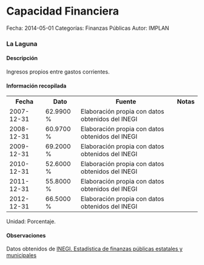 Capacidad Financiera
=====

Fecha: 2014-05-01
Categorías: Finanzas Públicas
Autor: IMPLAN

### La Laguna

#### Descripción

Ingresos propios entre gastos corrientes.

#### Información recopilada

<table class="table table-hover table-bordered">
  <tr><th>Fecha</th><th>Dato</th><th>Fuente</th><th>Notas</th></tr>
  <tr><td>2007-12-31</td><td>62.9900 %</td><td>Elaboración propia con datos obtenidos del INEGI</td><td></td></tr>
  <tr><td>2008-12-31</td><td>60.9700 %</td><td>Elaboración propia con datos obtenidos del INEGI</td><td></td></tr>
  <tr><td>2009-12-31</td><td>69.2000 %</td><td>Elaboración propia con datos obtenidos del INEGI</td><td></td></tr>
  <tr><td>2010-12-31</td><td>52.6000 %</td><td>Elaboración propia con datos obtenidos del INEGI</td><td></td></tr>
  <tr><td>2011-12-31</td><td>55.8000 %</td><td>Elaboración propia con datos obtenidos del INEGI</td><td></td></tr>
  <tr><td>2012-12-31</td><td>66.5000 %</td><td>Elaboración propia con datos obtenidos del INEGI</td><td></td></tr>
</table>

Unidad: Porcentaje.

#### Observaciones

Datos obtenidos de [INEGI. Estadística de finanzas públicas estatales y municipales](http://www.inegi.org.mx/sistemas/olap/Proyectos/bd/continuas/finanzaspublicas/FPMun.asp?s=est&c=11289&proy=efipem_fmun)
